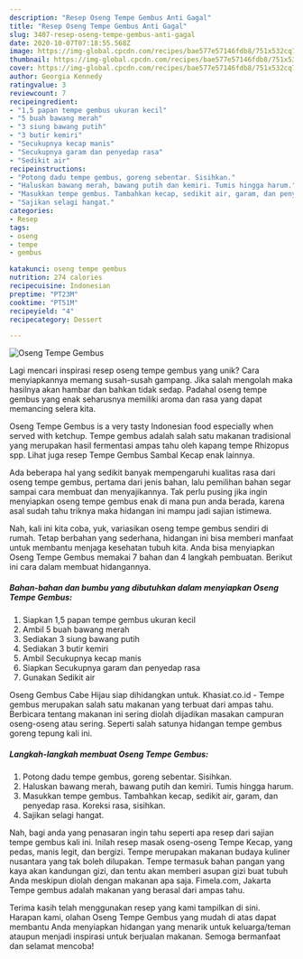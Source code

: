 ```yaml
---
description: "Resep Oseng Tempe Gembus Anti Gagal"
title: "Resep Oseng Tempe Gembus Anti Gagal"
slug: 3407-resep-oseng-tempe-gembus-anti-gagal
date: 2020-10-07T07:18:55.568Z
image: https://img-global.cpcdn.com/recipes/bae577e57146fdb8/751x532cq70/oseng-tempe-gembus-foto-resep-utama.jpg
thumbnail: https://img-global.cpcdn.com/recipes/bae577e57146fdb8/751x532cq70/oseng-tempe-gembus-foto-resep-utama.jpg
cover: https://img-global.cpcdn.com/recipes/bae577e57146fdb8/751x532cq70/oseng-tempe-gembus-foto-resep-utama.jpg
author: Georgia Kennedy
ratingvalue: 3
reviewcount: 7
recipeingredient:
- "1,5 papan tempe gembus ukuran kecil"
- "5 buah bawang merah"
- "3 siung bawang putih"
- "3 butir kemiri"
- "Secukupnya kecap manis"
- "Secukupnya garam dan penyedap rasa"
- "Sedikit air"
recipeinstructions:
- "Potong dadu tempe gembus, goreng sebentar. Sisihkan."
- "Haluskan bawang merah, bawang putih dan kemiri. Tumis hingga harum."
- "Masukkan tempe gembus. Tambahkan kecap, sedikit air, garam, dan penyedap rasa. Koreksi rasa, sisihkan."
- "Sajikan selagi hangat."
categories:
- Resep
tags:
- oseng
- tempe
- gembus

katakunci: oseng tempe gembus 
nutrition: 274 calories
recipecuisine: Indonesian
preptime: "PT23M"
cooktime: "PT51M"
recipeyield: "4"
recipecategory: Dessert

---
```



![Oseng Tempe Gembus](https://img-global.cpcdn.com/recipes/bae577e57146fdb8/751x532cq70/oseng-tempe-gembus-foto-resep-utama.jpg)

Lagi mencari inspirasi resep oseng tempe gembus yang unik? Cara menyiapkannya memang susah-susah gampang. Jika salah mengolah maka hasilnya akan hambar dan bahkan tidak sedap. Padahal oseng tempe gembus yang enak seharusnya memiliki aroma dan rasa yang dapat memancing selera kita.

Oseng Tempe Gembus is a very tasty Indonesian food especially when served with ketchup. Tempe gembus adalah salah satu makanan tradisional yang merupakan hasil fermentasi ampas tahu oleh kapang tempe Rhizopus spp. Lihat juga resep Tempe Gembus Sambal Kecap enak lainnya.

Ada beberapa hal yang sedikit banyak mempengaruhi kualitas rasa dari oseng tempe gembus, pertama dari jenis bahan, lalu pemilihan bahan segar sampai cara membuat dan menyajikannya. Tak perlu pusing jika ingin menyiapkan oseng tempe gembus enak di mana pun anda berada, karena asal sudah tahu triknya maka hidangan ini mampu jadi sajian istimewa.


Nah, kali ini kita coba, yuk, variasikan oseng tempe gembus sendiri di rumah. Tetap berbahan yang sederhana, hidangan ini bisa memberi manfaat untuk membantu menjaga kesehatan tubuh kita. Anda bisa menyiapkan Oseng Tempe Gembus memakai 7 bahan dan 4 langkah pembuatan. Berikut ini cara dalam membuat hidangannya.

<!--inarticleads1-->

##### Bahan-bahan dan bumbu yang dibutuhkan dalam menyiapkan Oseng Tempe Gembus:

1. Siapkan 1,5 papan tempe gembus ukuran kecil
1. Ambil 5 buah bawang merah
1. Sediakan 3 siung bawang putih
1. Sediakan 3 butir kemiri
1. Ambil Secukupnya kecap manis
1. Siapkan Secukupnya garam dan penyedap rasa
1. Gunakan Sedikit air


Oseng Gembus Cabe Hijau siap dihidangkan untuk. Khasiat.co.id - Tempe gembus merupakan salah satu makanan yang terbuat dari ampas tahu. Berbicara tentang makanan ini sering diolah dijadikan masakan campuran oseng-oseng atau sering. Seperti salah satunya hidangan tempe gembus goreng tepung kali ini. 

<!--inarticleads2-->

##### Langkah-langkah membuat Oseng Tempe Gembus:

1. Potong dadu tempe gembus, goreng sebentar. Sisihkan.
1. Haluskan bawang merah, bawang putih dan kemiri. Tumis hingga harum.
1. Masukkan tempe gembus. Tambahkan kecap, sedikit air, garam, dan penyedap rasa. Koreksi rasa, sisihkan.
1. Sajikan selagi hangat.


Nah, bagi anda yang penasaran ingin tahu seperti apa resep dari sajian tempe gembus kali ini. Inilah resep masak oseng-oseng Tempe Kecap, yang pedas, manis legit, dan bergizi. Tempe merupakan makanan budaya kuliner nusantara yang tak boleh dilupakan. Tempe termasuk bahan pangan yang kaya akan kandungan gizi, dan tentu akan memberi asupan gizi buat tubuh Anda meskipun diolah dengan makanan apa saja. Fimela.com, Jakarta Tempe gembus adalah makanan yang berasal dari ampas tahu. 

Terima kasih telah menggunakan resep yang kami tampilkan di sini. Harapan kami, olahan Oseng Tempe Gembus yang mudah di atas dapat membantu Anda menyiapkan hidangan yang menarik untuk keluarga/teman ataupun menjadi inspirasi untuk berjualan makanan. Semoga bermanfaat dan selamat mencoba!
